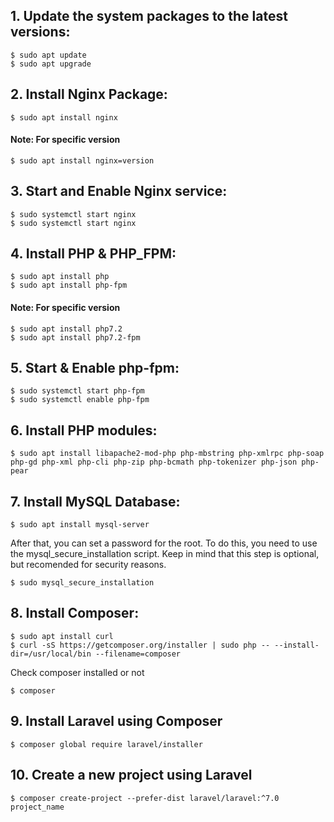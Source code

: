 ## 1. Update the system packages to the latest versions:

	$ sudo apt update 
	$ sudo apt upgrade

## 2. Install Nginx Package:

	$ sudo apt install nginx

####    Note: For specific version
	
	$ sudo apt install nginx=version

## 3. Start and Enable Nginx service:

	$ sudo systemctl start nginx
	$ sudo systemctl start nginx

## 4. Install PHP & PHP_FPM:

	$ sudo apt install php
	$ sudo apt install php-fpm

####    Note: For specific version

	$ sudo apt install php7.2
	$ sudo apt install php7.2-fpm
	
## 5. Start & Enable php-fpm:
	
	$ sudo systemctl start php-fpm
	$ sudo systemctl enable php-fpm

## 6. Install PHP modules:

	$ sudo apt install libapache2-mod-php php-mbstring php-xmlrpc php-soap php-gd php-xml php-cli php-zip php-bcmath php-tokenizer php-json php-pear

## 7. Install MySQL Database:

	$ sudo apt install mysql-server
	
After that, you can set a password for the root. To do this, you need to use the mysql_secure_installation script. Keep in mind that this step is optional, but recomended for security reasons.

	$ sudo mysql_secure_installation

## 8. Install Composer:

	$ sudo apt install curl 
	$ curl -sS https://getcomposer.org/installer | sudo php -- --install-dir=/usr/local/bin --filename=composer
	
Check composer installed or not

	$ composer
 
## 9. Install Laravel using Composer

	$ composer global require laravel/installer
	
## 10. Create a new project using Laravel

	$ composer create-project --prefer-dist laravel/laravel:^7.0 project_name
